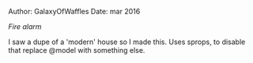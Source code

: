 Author: GalaxyOfWaffles
Date: mar 2016

*Fire alarm*

I saw a dupe of a 'modern' house so I made this.
Uses sprops, to disable that replace @model with something else.